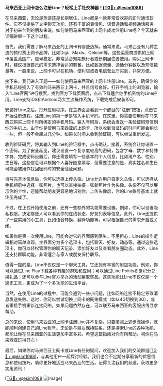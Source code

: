 **马来西亚上网卡怎么注册Line？轻松上手社交神器！[[TG💪+ @esim1088](https://t.me/s/esim1088)]**

在马来西亚，无论是旅游还是长期居住，Line都是一款非常受欢迎的即时通讯软件。它不仅提供了文字聊天功能，还有丰富的表情包、语音通话和视频通话服务。对于初来乍到的朋友来说，如何使用马来西亚的上网卡成功注册Line呢？今天就来详细讲解一下这个过程。

首先，我们需要了解马来西亚的上网卡有哪些选择。通常来说，马来西亚有几种主流的预付费上网卡品牌，比如Digi、Maxis、Celcom等。这些运营商提供的上网卡覆盖范围广，信号稳定，非常适合短期旅行者或长期居住者使用。购买上网卡时，建议根据自己的需求选择合适的套餐，比如数据流量、通话分钟数以及短信数量等。一般来说，上网卡可以在机场、便利店或者电信营业厅买到，非常方便。

接下来，我们进入正题——如何使用马来西亚的上网卡注册Line。首先，确保你的手机已经插入了有效的马来西亚上网卡，并且信号良好。打开手机上的浏览器，输入“Line官网”进行搜索，找到官方下载页面后，点击下载适合你手机系统的Line应用。Line支持iOS和Android两大主流操作系统，下载完成后安装即可。

安装好Line之后，打开应用程序。在主界面会看到一个醒目的“注册”按钮，点击它开始注册流程。注册Line的第一步是输入手机号码。在这里，你需要使用你在马来西亚购买上网卡时所绑定的手机号码。输入号码后，系统会发送一条验证码短信到你的手机上。由于你是使用马来西亚的上网卡，所以收到验证码的时间可能会稍长一些，但一般不会超过几分钟。如果长时间未收到验证码，可以尝试重新发送。

收到验证码后，将其输入到Line的验证框中，点击确认。接着，系统会让你设置一个密码。为了安全起见，建议设置一个复杂度较高的密码，包含字母、数字和特殊字符。完成密码设置后，你还需要填写一些基本的个人信息，比如用户名、性别、生日等。这些信息可以根据个人喜好随意填写，但需要注意的是，真实姓名和生日可能会被用作找回密码时的安全验证问题。

填写完基本信息后，你可以选择上传头像。Line允许用户自定义头像，可以选择从手机相册中选择一张照片，也可以直接拍摄一张新照片作为头像。头像不仅可以展示你的个性，还能帮助朋友更容易地识别你。上传头像后，你的Line账号基本上就注册完成了。

不过，在正式开始使用之前，还有一些额外的功能需要设置。例如，你可以设置隐私权限，决定哪些人可以看到你的在线状态、好友列表等信息。此外，Line还提供了一些实用的小工具，比如语音转换、翻译功能等，可以根据自己的需求开启或关闭。

如果你是第一次使用Line，可能会对它的界面感到陌生。不用担心，Line的操作逻辑相对简单直观。主界面分为多个选项卡，包括聊天、好友、动态等。通过这些选项卡，你可以轻松管理你的聊天记录、添加好友以及查看朋友圈动态。此外，Line还支持群聊功能，非常适合与家人或朋友保持联系。

值得一提的是，Line不仅仅是一个聊天工具，它还拥有丰富的附加功能。例如，你可以通过Line Play下载各种有趣的游戏和应用；可以通过Line Points积累积分兑换礼品；还可以参与Line官方举办的活动赢取奖品。这些功能让Line不仅仅是一个通讯工具，更成为了一个多功能的生活平台。

当然，在使用Line的过程中，可能会遇到一些小问题，比如网络连接不稳定导致消息发送失败。这时，你可以尝试切换上网卡的网络模式（如从4G切换到3G），或者重启手机重新连接网络。如果问题依然存在，可以联系马来西亚的客服热线寻求帮助。

总的来说，使用马来西亚的上网卡注册Line并不复杂。只要按照上述步骤操作，就能顺利创建自己的Line账号。无论是与朋友保持联系，还是探索Line的各种功能，都能让你在马来西亚的生活更加丰富多彩。希望这篇指南对你有所帮助，祝你在马来西亚玩得开心！

最后，如果你对马来西亚上网卡或Line有任何疑问，欢迎加入我们的交流群组[[TG💪+ @esim1088](https://t.me/s/esim1088)]，与其他用户一起探讨经验。我们也会不定期分享最新的优惠信息和使用技巧，助你更好地适应马来西亚的生活。记得关注我们的频道，获取更多实用资讯！

[[TG💪+ @esim1088](https://t.me/s/esim1088) ![Image](https://i.postimg.cc/4NQfJmqS/Snipaste-2025-05-13-00-14-12.png)]